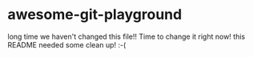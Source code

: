 # awesome-git-playground

long time we haven't changed this file!! Time to change it right now! this README needed some clean up! :-(
